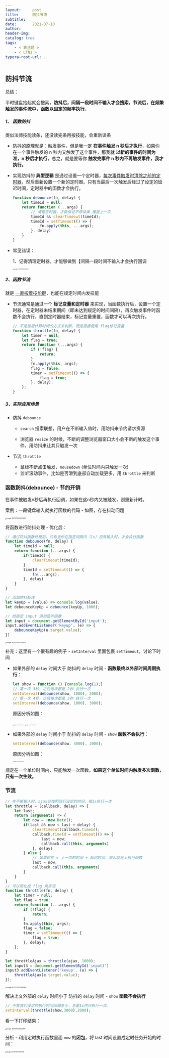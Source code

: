 ```yaml
---
layout:     post
title:      防抖节流
subtitle:  
date:       2021-07-10
author:     
header-img: 
catalog: true
tags:
    - < 算法题 >
    - < LTN1 >
typora-root-url: ..
---
```


##  防抖节流

总结：

​	平时键盘抬起就会搜索，**防抖后，间隔一段时间不输入才会搜索**，**节流后，在频繁触发的事件流中，函数以固定的频率执行**。

##### 1、 函数防抖

类似法师技能读条，还没读完条再按技能，会重新读条

- 防抖的原理就是：触发事件，但是我一定 **在事件触发 n 秒后才执行**，如果你在一个事件触发的 n 秒内又触发了这个事件，那我就 **以新的事件的时间为准，n 秒后才执行**，总之，就是要等你 **触发完事件 n 秒内不再触发事件，我才执行。**

- 实现防抖的 **典型逻辑** 是通过设置一个定时器，<u>每次事件触发时清除之前的定时器</u>，然后重新设置一个新的定时器。只有当最后一次触发后经过了设定的延迟时间，定时器中的函数才会执行。

    ```js
    function debounce(fn, delay) {
        let timeId = null;
        return function (...args) {
            // 清理定时器，才能保证不停读条-覆盖上一次
            timeId && clearTimeout(timeId);
            timeId = setTimeout(() => {
                fn.apply(this, ...args);
            }, delay)
        }
    }
    ```

- 常见错误：

    1、记得清理定时器，才能够做到【间隔一段时间不输入才会执行回调

    <img src="/../img/assets_2023/image-20241213222902041.png" alt="image-20241213222902041" style="zoom:25%;" />

##### 2、函数节流

就是 <u>一直按着技能键</u>，也能在规定时间内发技能

- 节流通常是通过一个 **标记变量和定时器** 来实现，当函数执行后，设置一个定时器，在定时器未结束期间（即未达到规定的时间间隔），再次触发事件时函数不会执行，直到定时器结束，标记变量重置，函数才可以再次执行。

    ```js
    // 不是使用计算时间的方式来判断，而是直接使用 flag标记变量
    function throttle(fn, delay) {
        let timer = null;
        let flag = true;
        return function (...args) {
            if (!flag) {
                return;
            }
            fn.apply(this, args);
            flag = false;
            timer = setTimeout(() => {
                flag = true;
            }, delay);
        };
    }
    ```

    

##### 3、实际应用场景

- 防抖 `debounce`

    - `search` 搜索联想，用户在不断输入值时，用防抖来节约请求资源

    - 浏览器 `resize` 的时候，不断的调整浏览器窗口大小会不断的触发这个事件，用防抖来让其只触发一次

- 节流 `throttle` 
    - 鼠标不断点击触发，`mousedown` (单位时间内只触发一次)
    - 监听滚动事件，比如是否滑到底部自动加载更多，用 `throttle` 来判断

### 函数防抖(debounce) - 节约开销

在事件被触发n秒后再执行回调，如果在这n秒内又被触发，则重新计时。

案例：一段键盘输入就执行函数的代码 - 如图，存在抖动问题

<img src="/../img/assets_2019/image-20210710163059697.png" alt="image-20210710163059697" style="zoom:33%;" />

将函数进行防抖处理 - 优化后：

```javascript
// 通过防抖函数处理后，只有当你在指定间隔内（1s）没有输入时，才会执行函数
function debounce(fn, delay) {
    let timeId = null;
    return function (...args) {
        if(timeId) {
            clearTimeout(timeId);
        }
        timeId = setTimeout(() => {
            fn(...args);
        }, delay)
    }
}

// 添加防抖处理
let keyUp = (value) => console.log(value);
let debounceKeyUp = debounce(keyUp, 1000);

// 给指定 input 添加监听函数
let input = document.getElementById('input');
input.addEventListener('keyup', (e) => {
    debounceKeyUp(e.target.value);
})
```

<img src="/../img/assets_2019/image-20210710163129879.png" alt="image-20210710163129879" style="zoom:33%;" />

补充：这里有一个很有趣的例子 - `setInterval` 里面包裹 `setTimeout`，讨论下时间

- 如果外部的 `delay` 时间大于 防抖的 `delay` 时间 - **函数最终以外部时间周期执行**：

    ```js
    let show = function () {console.log(1);}
    // 第一次 3秒，之后每次都是 2秒 执行一次
    setInterval(debounce(show, 1000), 2000);
    // 第一次 4秒，之后每次都是 3秒 执行一次
    setInterval(debounce(show, 1000), 3000);
    ```
    
    原因分析如图：
    
    <img src="/../img/assets_2019/image-20210710195651390.png" alt="image-20210710195651390" style="zoom:18%;" />

    <img src="/../img/assets_2019/image-20210710195948437.png" alt="image-20210710195948437" style="zoom:18%;" />

- 如果外部的 `delay` 时间小于 防抖的 `delay` 时间 - `show` **函数不会执行**：

    ```js
    setInterval(debounce(show, 4000), 3000);
    ```

    原因分析如图：
    
    <img src="/../img/assets_2019/image-20210710200524848.png" alt="image-20210710200524848" style="zoom:18%;" />

规定在一个单位时间内，只能触发一次函数。**如果这个单位时间内触发多次函数，只有一次生效。**

### 节流

```javascript
// 在不断输入时，ajax会按照我们设定的时间，每1s执行一次
let throttle = (callback, delay) => {
    let last;
    return (arguments) => {
        let now = +new Date();
        if(last && now < last + delay) {
            clearTimeout(callback.timeId);
            callback.timeId = setTimeout(() => {
                last = now;
                callback.call(this, arguments)
            }, delay)
        } else {
            // 如果现在 = 上一次的时间 + 延迟时间，那么就马上执行函数
            last = now;
            callback.call(this, arguments)
        }
    }
}
// 可以简化成 flag 来实现
function throttle(fn, delay) {
    let timer = null;
    let flag = true;
    return function (...args) {
        if (!flag) {
            return;
        }
        fn.apply(this, args);
        flag = false;
        timer = setTimeout(() => {
            flag = true;
        }, delay);
    };
}

let throttleAjax = throttle(ajax, 1000);
let input3 = document.getElementById('input3')
input3.addEventListener('keyup', (e) => {
    throttleAjax(e.target.value);
});
```

<img src="/../img/assets_2019/image-20210710203800964.png" alt="image-20210710203800964" style="zoom:33%;" />

解决上文外部的 `delay` 时间小于 防抖的 `delay` 时间 - `show` **函数不会执行** 

```js
// 不管我们设定的执行时间间隔多小，总是1s内只执行一次。
setInterval(throttle(show,3000),2000);
```

看一下打印结果：

<img src="/../img/assets_2019/image-20210711133823106.png" alt="image-20210711133823106" style="zoom:33%;" />

分析 - 利用定时执行函数里面 `now` 的**闭包**，将 last 时间设置成定时任务开始的时间：

<img src="/../img/assets_2019/image-20210711133948409.png" alt="image-20210711133948409" style="zoom:30%;" />

